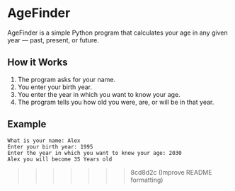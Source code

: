 # AgeFinder

AgeFinder is a simple Python program that calculates your age in any given year — past, present, or future.

## How it Works
1. The program asks for your name.
2. You enter your birth year.
3. You enter the year in which you want to know your age.
4. The program tells you how old you were, are, or will be in that year.

## Example
```
What is your name: Alex
Enter your birth year: 1995
Enter the year in which you want to know your age: 2030
Alex you will become 35 Years old
```
>>>>>>> 8cd8d2c (Improve README formatting)
